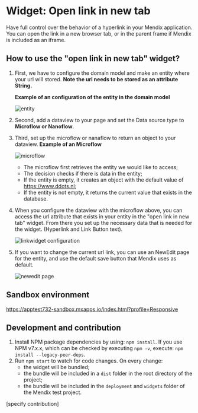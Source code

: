 # Widget: Open link in new tab
Have full control over the behavior of a hyperlink in your Mendix application. You can open the link in a new browser tab, or in the parent frame if Mendix is included as an iframe.

## How to use the "open link in new tab" widget?

1. First, we have to configure the domain model and make an entity where your url will stored. **Note the url needs to be stored as an attribute String.**
   
   **Example of an configuration of the entity in the domain model**
   
   ![entity](https://user-images.githubusercontent.com/99649048/154936199-a162aa39-9fa9-4c87-8bcd-924dd5282e95.PNG)

2. Second, add a dataview to your page and set the Data source type to **Microflow or Nanoflow**.
3. Third, set up the microflow or nanaflow to return an object to your dataview.
   **Example of an Microflow**
   
   ![microflow](https://user-images.githubusercontent.com/99649048/154941341-27c01697-4e33-409f-98de-f2833ad2bc26.PNG)
    
    - The microflow first retrieves the entity we would like to access;
    - The decision checks if there is data in the entity;
    - If the entity is empty, it creates an object with the default value of https://www.ddots.nl;
    - If the entity is not empty, it returns the current value that exists in the database.
    
 4. When you configure the dataview with the microflow above, you can access the url attribute that exists in your entity in the "open link in new tab" widget. From there you
    set up the necessary data that is needed for the widget. (Hyperlink and Link Button text). 
    
    ![linkwidget configuration](https://user-images.githubusercontent.com/99649048/154944083-b5c18100-29ce-411b-9d06-69deac4cff00.PNG)

 5. If you want to change the current url link, you can use an NewEdit page for the entity, and use the default save button that Mendix uses as default.
    
    ![newedit page](https://user-images.githubusercontent.com/99649048/154943662-4b77edde-d673-42b1-a08c-e5e6486394ea.PNG)

## Sandbox environment

https://apptest732-sandbox.mxapps.io/index.html?profile=Responsive

## Development and contribution

1. Install NPM package dependencies by using: `npm install`. If you use NPM v7.x.x, which can be checked by executing `npm -v`, execute: `npm install --legacy-peer-deps`.
1. Run `npm start` to watch for code changes. On every change:
    - the widget will be bundled;
    - the bundle will be included in a `dist` folder in the root directory of the project;
    - the bundle will be included in the `deployment` and `widgets` folder of the Mendix test project.

[specify contribution]
